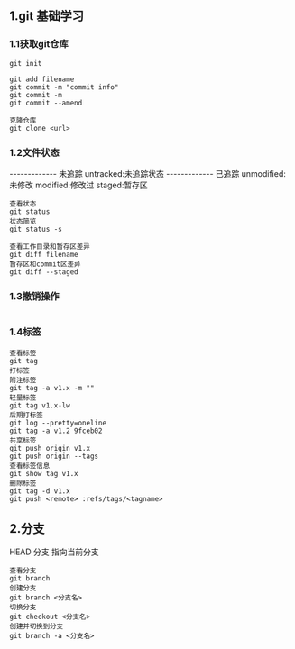 ## 1.git 基础学习

### 1.1获取git仓库

```
git init

git add filename
git commit -m "commit info"
git commit -m
git commit --amend

克隆仓库
git clone <url>
```

### 1.2文件状态

------------- 未追踪
untracked:未追踪状态
------------- 已追踪
unmodified:未修改
modified:修改过
staged:暂存区

```
查看状态
git status
状态简览
git status -s

查看工作目录和暂存区差异
git diff filename
暂存区和commit区差异
git diff --staged
```

### 1.3撤销操作

```

```

### 1.4标签

```
查看标签
git tag
打标签
附注标签
git tag -a v1.x -m ""
轻量标签
git tag v1.x-lw
后期打标签
git log --pretty=oneline
git tag -a v1.2 9fceb02
共享标签
git push origin v1.x
git push origin --tags
查看标签信息
git show tag v1.x
删除标签
git tag -d v1.x
git push <remote> :refs/tags/<tagname>
```

## 2.分支

HEAD 分支 指向当前分支

```
查看分支
git branch
创建分支
git branch <分支名>
切换分支
git checkout <分支名>
创建并切换到分支
git branch -a <分支名>

```

